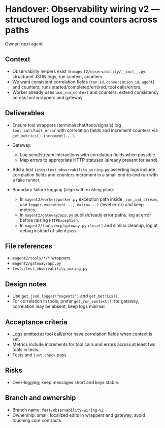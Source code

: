 # Handover: Observability wiring v2 — structured logs and counters across paths

Owner: next agent

## Context

- Observability helpers exist in `magent2/observability/__init__.py`: structured JSON logs, run context, counters.
- We want consistent correlation fields (`run_id`, `conversation_id`, `agent`) and counters: runs started/completed/errored, tool calls/errors.
- Worker already uses `use_run_context` and counters; extend consistency across tool wrappers and gateway.

## Deliverables

- Ensure tool wrappers (terminal/chat/todo/signals) log `tool_call`/`tool_error` with correlation fields and increment counters via `get_metrics().increment(...)`.
- Gateway:
  - Log send/stream interactions with correlation fields when possible.
  - Map errors to appropriate HTTP statuses (already present for send).
- Add a test `tests/test_observability_wiring.py` asserting logs include correlation fields and counters increment in a small end‑to‑end run with a fake runner.

- Boundary failure logging (align with existing plan):
  - In `magent2/worker/worker.py` exception path inside `_run_and_stream`, use `logger.exception(..., extra=...)` (level error) and keep metrics.
  - In `magent2/gateway/app.py` publish/ready error paths, log at error before raising `HTTPException`.
  - In `magent2/tools/mcp/gateway.py` `close()` and similar cleanup, log at debug instead of silent `pass`.

## File references

- `magent2/tools/*/*` wrappers
- `magent2/gateway/app.py`
- `tests/test_observability_wiring.py`

## Design notes

- Use `get_json_logger("magent2")` and `get_metrics()`.
- For correlation in tools, prefer `get_run_context()`; for gateway, correlation may be absent; keep logs minimal.

## Acceptance criteria

- Logs emitted at tool call/error have correlation fields when context is set.
- Metrics include increments for tool calls and errors across at least two tools in tests.
- Tests and `just check` pass.

## Risks

- Over‑logging; keep messages short and keys stable.

## Branch and ownership

- Branch name: `feat/observability-wiring-v2`
- Ownership: small, localized edits in wrappers and gateway; avoid touching core contracts.
